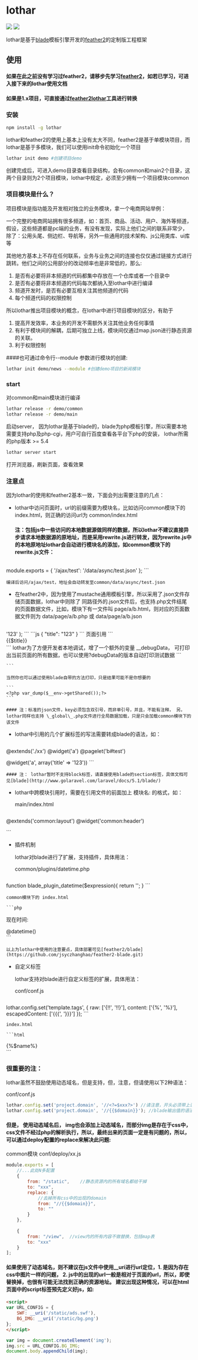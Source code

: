 # lothar

![](https://img.shields.io/npm/v/lothar.svg) ![](https://img.shields.io/npm/dm/lothar.svg)


lothar是基于[blade](http://www.golaravel.com/laravel/docs/5.1/blade/)模板引擎开发的[feather2](https://github.com/feather-team/feather2)的定制版工程框架

## 使用

#### 如果在此之前没有学习过feather2，请移步先学习[feather2](https://github.com/feather-team/feather2)，如若已学习，可进入接下来的lothar使用文档

#### 如果是1.x项目，可直接通过[feather2lothar](https://github.com/jsyczhanghao/feather2lothar)工具进行转换

### 安装

```sh
npm install -g lothar
```

lothar和feather2的使用上基本上没有太大不同，feather2是基于单模块项目，而lothar是基于多模块，我们可以使用init命令初始化一个项目


```sh
lothar init demo #创建项目demo
```

创建完成后，可进入demo目录查看目录结构，会有common和main2个目录，这两个目录则为2个项目模块，lothar中规定，必须至少拥有一个项目模块common

### 项目模块是什么？

项目模块是指功能及开发相对独立的业务模块，拿一个电商网站举例：

一个完整的电商网站拥有很多频道，如：首页、商品、活动、用户、海外等频道，假设，这些频道都是pc端的业务，有没有发现，实际上他们之间的联系非常少，除了：公用头尾、侧边栏、导航等，另外一些通用的技术架构、js公用类库、ui库等

其他地方基本上不存在任何联系，业务与业务之间的连接也仅仅通过链接方式进行跳转。他们之间的公用部分的改动频率也是非常低的，那么:

1.  是否有必要将非本频道的代码都集中存放在一个仓库或者一个目录中
1.  是否有必要将非本频道的代码每次都纳入至lothar中进行编译
1.  频道开发时，是否有必要互相关注其他频道的代码
1.  每个频道代码的权限控制

所以lothar推出项目模块的概念，在lothar中进行项目模块的区分，有助于 

1.  提高开发效率，本业务的开发不需额外关注其他业务任何事情 
2.  有利于模块间的解耦，后期可独立上线，模块间仅通过map.json进行静态资源的关联。
3.  利于权限控制


####也可通过命令行--module 参数进行模块的创建:
 
 ```sh
 lothar init demo/news --module #创建demo项目的新闻模块
 ```

### start

对common和main模块进行编译

```sh
lothar release -r demo/common
lothar release -r demo/main
```

启动server， 因为lothar是基于blade的，blade为php模板引擎，所以需要本地需要支持php及php-cgi，用户可自行百度查看各平台下php的安装， lothar所需的php版本 >= 5.4

```sh
lothar server start
```

打开浏览器，刷新页面，查看效果

### 注意点

因为lothar的使用和feather2基本一致，下面会列出需要注意的几点：

* lothar中访问页面时，url的前缀需要为模块名，比如访问common模块下的 index.html，则正确的访问url为 common/index.html

    #### 注：包括js中一些访问的本地数据源做同样的数据，所以lothar不建议直接异步请求本地数据源的原地址，而是采用rewrite.js进行转发，因为rewrite.js中的本地原地址lothar会自动进行模块名的添加，如common模块下的rewrite.js文件：

    ```js
module.exports = {
    '/ajax/test': '/data/async/test.json' 
};
    ```

    编译后访问/ajax/test，地址会自动转发至common/data/async/test.json

* 在feather2中，因为使用了mustache通用模板引擎，所以采用了.json文件存储页面数据，lothar中则除了 同路径外的.json文件后，也支持.php文件结尾的页面数据文件，比如，模块下有一文件叫 page/a/b.html，则对应的页面数据文件则为 data/page/a/b.php 或 data/page/a/b.json

    ```php
<?php
return array(
    'title' => '123'
);
    ```

    ```js
{
    "title": "123"
}
    ```

    页面引用
    ```
    <div>{{$title}}</div>
    ```
    
    lothar为了方便开发者本地调试，增了一个额外的变量 __debugData， 可打印出当前页面的所有数据，也可以使用?debugData的版本自动打印测试数据

    ```
    <?php var_dump($__debugData);?>
    ```

    当然你也可以通过使用blade自带的方法打印，只是结果可能不是你想要的

    ```
    <?php var_dump($__env->getShared());?>
    ```

    #### 注：标准的json文件，key必须包含双引号，而非单引号，并且，不能有注释， 另，lothar同样也支持 \_global\_.php文件进行全局数据加载，只是只会加载common模块下的该文件

* lothar中引用的几个扩展标签的写法需要转成blade的语法，如：

    ```html
@extends('./xx')
@widget('a')
@pagelet('b#test')

<!--第2个参数支持传递数据，数据只在被引用模块内生效-->
@widget('a', array('title' => '123')) 
    ```

    #### 注： lothar暂时不支持block标签，请直接使用blade的section标签，具体文档可见[blade](http://www.golaravel.com/laravel/docs/5.1/blade/)

* lothar中跨模块引用时，需要在引用文件的前面加上  模块名: 的格式，如：

    main/index.html

    ```html
@extends('common:layout')
@widget('common:header')

<link href="common:boostrap/css/bootstrap.css" rel="stylesheet" />
<script>
require.async('common:backbone')
</script>
    ```

* 插件机制

    lothar对blade进行了扩展，支持插件，具体用法：

    common/plugins/datetime.php

    ```php
function blade_plugin_datetime($expression){
    return '<?php echo date("Y-m-d H:i:s");?>';
}
    ```

    common模块下的 index.html

    ```php
现在时间: <div id="datetime">@datetime()</div>
    ```

    以上为lothar中使用的注意要点，具体部署可见[feather2/blade](https://github.com/jsyczhanghao/feather2-blade.git)


* 自定义标签

    lothar支持对blade进行自定义标签的扩展，具体用法：

    conf/conf.js
    ```js
lothar.config.set('template.tags', {
    raw: ['{!!', '!!}'],
    content: ['{%', '%}'],
    escapedContent: ['{{{', '}}}']
});
    ```

    index.html

    ```html
<div>{%$name%}</div>
    ```

### 很重要的注：

lothar虽然不鼓励使用动态域名，但是支持，但，注意，但请使用以下2种语法：

conf/conf.js
```js
lothar.config.set('project.domain', '//<?=$xxx?>') //请注意，开头必须带上请求协议，不要有分号，也不要使用 <?php echo 这种语法，注意： 重要的事情只说一次
lothar.config.set('project.domain', '//{{$domain}}'); //blade输出值的语法也是支持的
```

#### 但是， 使用动态域名后， img也会添加上动态域名，而部分img是存在于css中，css文件不经过php的解析执行，所以，最终出来的页面一定是有问题的，所以，可以通过deploy配置的replace来解决此问题:

common模块 conf/deploy/xx.js
```js
module.exports = [
    //...此处N多配置
    {
        from: "/static",    //静态资源内的所有域名都给干掉
        to: "xxx",
        replace: {
            //去掉所有css中的出现的domain
            from: "//{{$domain}}",
            to: ""
        }
    },
    
    {
        from: "/view",  //view内的所有内容不做替换，包括map表
        to: "xxx"
    }
];
```
#### 如果使用了动态域名，则不建议在js文件中使用__uri进行url定位，1. 是因为存在css中图片一样的问题， 2. js中的出现的url一般是相对于页面的url，所以，即使替换掉，也很有可能无法找到正确的资源地址。 建议出现这种情况，可以在html页面中的script标签预先定义好js，如:

```html
<script>
var URL_CONFIG = {
    SWF: __uri('/static/ads.swf'),
    BG_IMG: __uri('/static/bg.png')
};
</script>
```

```js
var img = document.createElement('img');
img.src = URL_CONFIG.BG_IMG;
document.body.appendChild(img);
```
